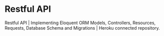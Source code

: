 # Restful API
 Restful API | Implementing Eloquent ORM Models, Controllers, Resources, Requests, Database Schema and Migrations | Heroku connected repository.